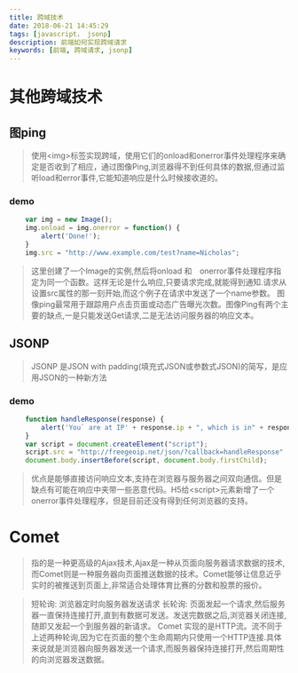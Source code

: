 ```yaml
---
title: 跨域技术
date: 2018-06-21 14:45:29
tags: [javascript， jsonp]
description: 前端如何实现跨域请求
keywords: [前端, 跨域请求, jsonp]
---
```


# 其他跨域技术

## 图ping
> 使用\<img\>标签实现跨域，使用它们的onload和onerror事件处理程序来确定是否收到了相应，通过图像Ping,浏览器得不到任何具体的数据,但通过监听load和error事件,它能知道响应是什么时候接收道的。

### demo
```js
    var img = new Image();
    img.onload = img.onerror = function() {
        alert('Done!');
    }
    img.src = "http://www.example.com/test?name=Nicholas";
```

> 这里创建了一个Image的实例,然后将onload 和　onerror事件处理程序指定为同一个函数。这样无论是什么响应,只要请求完成,就能得到通知.请求从设置src属性的那一刻开始,而这个例子在请求中发送了一个name参数。
> 图像ping最常用于跟踪用户点击页面或动态广告曝光次数。图像Ping有两个主要的缺点,一是只能发送Get请求,二是无法访问服务器的响应文本。

## JSONP
> JSONP 是JSON with padding(填充式JSON或参数式JSON)的简写，是应用JSON的一种新方法

### demo
```js 
    function handleResponse(response) {
        alert('You` are at IP' + response.ip + ", which is in" + response.city + ", " + response.response.regin_name);        
    }
    var script = document.createElement("script");
    script.src = "http://freegeoip.net/json/?callback=handleResponse"
    document.body.insertBefore(script, document.body.firstChild);
```
> 优点是能够直接访问响应文本,支持在浏览器与服务器之间双向通信。但是缺点有可能在响应中夹带一些恶意代码。H5给\<script\>元素新增了一个onerror事件处理程序，但是目前还没有得到任何浏览器的支持。

# Comet
> 指的是一种更高级的Ajax技术,Ajax是一种从页面向服务器请求数据的技术,而Comet则是一种服务器向页面推送数据的技术。Comet能够让信息近乎实时的被推送到页面上,非常适合处理体育比赛的分数和股票的报价。

>短轮询: 浏览器定时向服务器发送请求
>长轮询: 页面发起一个请求,然后服务器一直保持连接打开,直到有数据可发送。发送完数据之后,浏览器关闭连接,随即又发起一个到服务器的新请求。
>Comet 实现的是HTTP流。流不同于上述两种轮询,因为它在页面的整个生命周期内只使用一个HTTP连接.具体来说就是浏览器向服务器发送一个请求,而服务器保持连接打开,然后周期性的向浏览器发送数据。